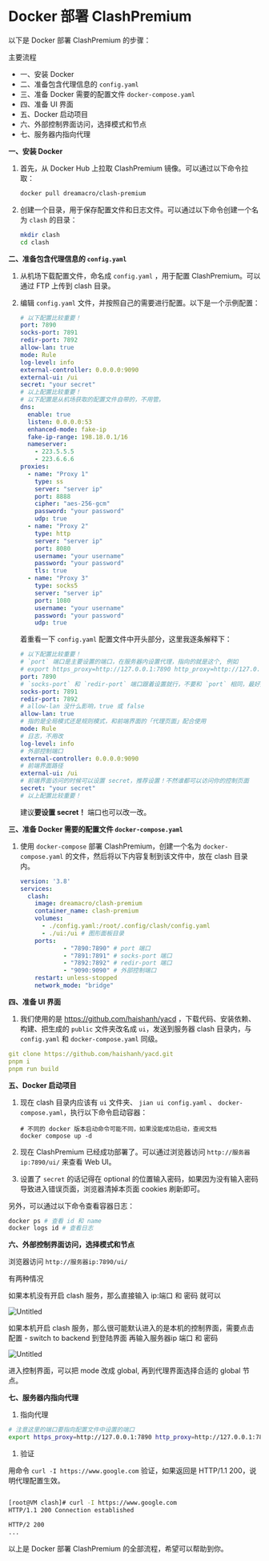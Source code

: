 # Docker 部署 ClashPremium

以下是 Docker 部署 ClashPremium 的步骤：

主要流程

- 一、安装 Docker
- 二、准备包含代理信息的 `config.yaml`
- 三、准备 Docker 需要的配置文件 `docker-compose.yaml`
- 四、准备 UI 界面
- 五、Docker 启动项目
- 六、外部控制界面访问，选择模式和节点
- 七、服务器内指向代理

**一、安装 Docker**

1. 首先，从 Docker Hub 上拉取 ClashPremium 镜像。可以通过以下命令拉取：
    
    ```bash
    docker pull dreamacro/clash-premium
    ```
    
2. 创建一个目录，用于保存配置文件和日志文件。可以通过以下命令创建一个名为 `clash` 的目录：
    
    ```bash
    mkdir clash
    cd clash
    ```
    

**二、准备包含代理信息的 `config.yaml`**

1. 从机场下载配置文件，命名成 `config.yaml` ，用于配置 ClashPremium。可以通过 FTP 上传到 clash 目录。
2. 编辑 `config.yaml` 文件，并按照自己的需要进行配置。以下是一个示例配置：
    
    ```yaml
    # 以下配置比较重要！
    port: 7890
    socks-port: 7891
    redir-port: 7892
    allow-lan: true
    mode: Rule
    log-level: info
    external-controller: 0.0.0.0:9090
    external-ui: /ui
    secret: "your secret"
    # 以上配置比较重要！
    # 以下配置是从机场获取的配置文件自带的，不用管。
    dns:
      enable: true
      listen: 0.0.0.0:53
      enhanced-mode: fake-ip
      fake-ip-range: 198.18.0.1/16
      nameserver:
        - 223.5.5.5
        - 223.6.6.6
    proxies:
      - name: "Proxy 1"
        type: ss
        server: "server ip"
        port: 8888
        cipher: "aes-256-gcm"
        password: "your password"
        udp: true
      - name: "Proxy 2"
        type: http
        server: "server ip"
        port: 8080
        username: "your username"
        password: "your password"
        tls: true
      - name: "Proxy 3"
        type: socks5
        server: "server ip"
        port: 1080
        username: "your username"
        password: "your password"
        udp: true
    
    ```
    
    着重看一下 `config.yaml` 配置文件中开头部分，这里我逐条解释下：
    
    ```yaml
    # 以下配置比较重要！
    # `port` 端口是主要设置的端口，在服务器内设置代理，指向的就是这个, 例如
    # export https_proxy=http://127.0.0.1:7890 http_proxy=http://127.0.0.1:7890 all_proxy=socks5://127.0.0.1:7890
    port: 7890
    # `socks-port` 和 `redir-port` 端口跟着设置就行，不要和 `port` 相同，最好连续，比较方便设置
    socks-port: 7891
    redir-port: 7892
    # allow-lan 没什么影响，true 或 false
    allow-lan: true
    # 指的是全局模式还是规则模式，和前端界面的「代理页面」配合使用
    mode: Rule
    # 日志，不用改
    log-level: info
    # 外部控制端口
    external-controller: 0.0.0.0:9090
    # 前端界面路径
    external-ui: /ui
    # 前端界面访问的时候可以设置 secret，推荐设置！不然谁都可以访问你的控制页面
    secret: "your secret"
    # 以上配置比较重要！
    
    ```
    
    建议**要设置 secret！** 端口也可以改一改。
    

**三、准备 Docker 需要的配置文件 `docker-compose.yaml`**

1. 使用 `docker-compose` 部署 ClashPremium，创建一个名为 `docker-compose.yaml` 的文件，然后将以下内容复制到该文件中，放在 clash 目录内。
    
    ```yaml
    version: '3.8'
    services:
      clash:
        image: dreamacro/clash-premium
        container_name: clash-premium
        volumes:
          - ./config.yaml:/root/.config/clash/config.yaml
          - ./ui:/ui # 图形面板目录
        ports:
                - "7890:7890" # port 端口
                - "7891:7891" # socks-port 端口
                - "7892:7892" # redir-port 端口
                - "9090:9090" # 外部控制端口
        restart: unless-stopped
        network_mode: "bridge"
    
    ```
    

**四、准备 UI 界面**

1. 我们使用的是 https://github.com/haishanh/yacd ，下载代码、安装依赖、构建、把生成的 `public` 文件夹改名成 `ui`，发送到服务器 clash 目录内，与 `config.yaml` 和 `docker-compose.yaml` 同级。

```yaml
git clone https://github.com/haishanh/yacd.git
pnpm i
pnpm run build
```

**五、Docker 启动项目**

1. 现在 clash 目录内应该有 `ui` 文件夹、 `jian ui config.yaml` 、 `docker-compose.yaml`，执行以下命令启动容器：
    
    ```
    # 不同的 docker 版本启动命令可能不同，如果没能成功启动，查阅文档
    docker compose up -d
    
    ```
    
2. 现在 ClashPremium 已经成功部署了。可以通过浏览器访问 `http://服务器ip:7890/ui/` 来查看 Web UI。
3. 设置了 `secret` 的话记得在 optional 的位置输入密码，如果因为没有输入密码导致进入错误页面，浏览器清掉本页面 cookies 刷新即可。

另外，可以通过以下命令查看容器日志：

```bash
docker ps # 查看 id 和 name
docker logs id # 查看日志

```

**六、外部控制界面访问，选择模式和节点**

浏览器访问 `http://服务器ip:7890/ui/` 

有两种情况

如果本机没有开启 clash 服务，那么直接输入
ip:端口 和 密码 就可以

![Untitled](Untitled.png)

如果本机开启 clash 服务，那么很可能默认进入的是本机的控制界面，需要点击
配置 - switch to backend 到登陆界面
再输入服务器ip 端口 和 密码

![Untitled](Untitled%201.png)

进入控制界面，可以把 mode 改成 global, 再到代理界面选择合适的 global 节点。

**七、服务器内指向代理**

1. 指向代理

```bash
# 注意这里的端口要指向配置文件中设置的端口
export https_proxy=http://127.0.0.1:7890 http_proxy=http://127.0.0.1:7890 all_proxy=socks5://127.0.0.1:7890
```

1. 验证

用命令 `curl -I https://www.google.com` 验证，如果返回是 HTTP/1.1 200，说明代理配置生效。

```bash

[root@VM clash]# curl -I https://www.google.com
HTTP/1.1 200 Connection established

HTTP/2 200 
...
```

以上是 Docker 部署 ClashPremium 的全部流程，希望可以帮助到你。